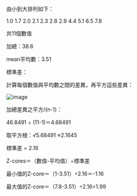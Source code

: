 由小到大排列如下：

1.0
1.7
2.0
2.1
2.3
2.8
2.9
4.4
5.1
6.5
7.8

共11個數值

加總：38.6

mean平均數：3.51

標準差：

計算每個數值與平均數之間的差異，再平方這些差異：

![image](https://github.com/user-attachments/assets/15fd2fde-9321-423e-856b-36ab228ac990)

加總差異之平方/(n-1)：

46.8491 ÷ (11-1)＝4.68491

取平方根：√5.68491 ≈2.1645

標準差 = 2.16 

Z-cores＝（數值-平均值）÷標準差

最小值的Z-core＝（1-3.51）÷2.16＝-1.16

最大值的Z-core＝（7.8-3.51）÷2.16=1.99

